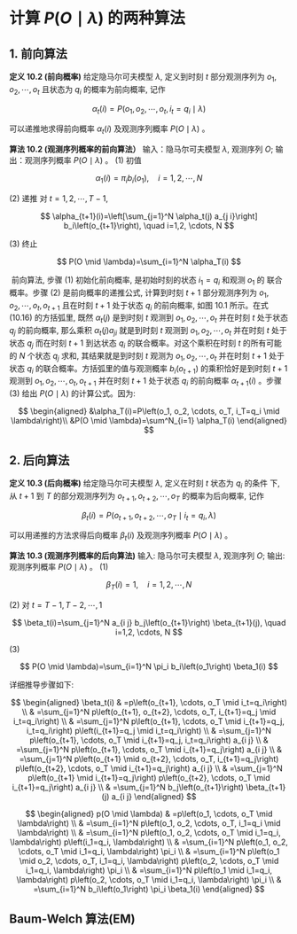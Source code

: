 # 计算 $P(O \mid \lambda)$ 的两种算法

## 1. 前向算法

**定义 10.2 (前向概率)** 给定隐马尔可夫模型 $\lambda$, 定义到时刻 $t$ 部分观测序列为 $o_1, o_2, \cdots, o_t$ 且状态为 $q_i$ 的概率为前向概率, 记作

$$
\alpha_t(i)=P\left(o_1, o_2, \cdots, o_t, i_t=q_i \mid \lambda\right)
$$

可以递推地求得前向概率 $\alpha_t(i)$ 及观测序列概率 $P(O \mid \lambda)$ 。

**算法 10.2 (观测序列概率的前向算法）**
输入：隐马尔可夫模型 $\lambda$, 观测序列 $O$;
输出：观测序列概率 $P(O \mid \lambda)$ 。
(1) 初值

$$
\alpha_1(i)=\pi_i b_i\left(o_1\right), \quad i=1,2, \cdots, N
$$

(2) 递推 对 $t=1,2, \cdots, T-1$,

$$
\alpha_{t+1}(i)=\left[\sum_{j=1}^N \alpha_t(j) a_{j i}\right] b_i\left(o_{t+1}\right), \quad i=1,2, \cdots, N
$$

(3) 终止

$$
P(O \mid \lambda)=\sum_{i=1}^N \alpha_T(i)
$$

​        前向算法, 步骤 (1) 初始化前向概率, 是初始时刻的状态 $i_1=q_i$ 和观测 $o_1$ 的 联合概率。步骤 (2) 是前向概率的递推公式, 计算到时刻 $t+1$ 部分观测序列为 $o_1, o_2, \cdots, o_t, o_{t+1}$ 且在时刻 $t+1$ 处于状态 $q_i$ 的前向概率, 如图 10.1 所示。在式 (10.16) 的方括弧里, 既然 $\alpha_t(j)$ 是到时刻 $t$ 观测到 $o_1, o_2, \cdots, o_t$ 并在时刻 $t$ 处于状态 $q_j$ 的前向概率, 那么乘积 $\alpha_t(j) a_{j i}$ 就是到时刻 $t$ 观测到 $o_1, o_2, \cdots, o_t$ 并在时刻 $t$ 处于 状态 $q_j$ 而在时刻 $t+1$ 到达状态 $q_i$ 的联合概率。对这个乘积在时刻 $t$ 的所有可能的 $N$ 个状态 $q_j$ 求和, 其结果就是到时刻 $t$ 观测为 $o_1, o_2, \cdots, o_t$ 并在时刻 $t+1$ 处于状态 $q_i$ 的联合概率。方括弧里的值与观测概率 $b_i\left(o_{t+1}\right)$ 的乘积恰好是到时刻 $t+1$ 观测到 $o_1, o_2, \cdots, o_t, o_{t+1}$ 并在时刻 $t+1$ 处于状态 $q_i$ 的前向概率 $\alpha_{t+1}(i)$ 。步骤 (3) 给出 $P(O \mid \lambda)$ 的计算公式。因为:

$$
\begin{aligned}
&\alpha_T(i)=P\left(o_1, o_2, \cdots, o_T, i_T=q_i \mid \lambda\right)\\
&P(O \mid \lambda)=\sum^N_{i=1} \alpha_T(i)
\end{aligned}
$$

## 2. 后向算法

**定义 10.3 (后向概率)** 给定隐马尔可夫模型 $\lambda$, 定义在时刻 $t$ 状态为 $q_i$ 的条件 下, 从 $t+1$ 到 $T$ 的部分观测序列为 $o_{t+1}, o_{t+2}, \cdots, o_T$ 的概率为后向概率, 记作

$$
\beta_t(i)=P\left(o_{t+1}, o_{t+2}, \cdots, o_T \mid i_t=q_i, \lambda\right)
$$

可以用递推的方法求得后向概率 $\beta_t(i)$ 及观测序列概率 $P(O \mid \lambda)$ 。

**算法 10.3 (观测序列概率的后向算法)**
输入: 隐马尔可夫模型 $\lambda$, 观测序列 $O$;
输出: 观测序列概率 $P(O \mid \lambda)$ 。
(1)

$$
\beta_T(i)=1, \quad i=1,2, \cdots, N
$$

(2) 对 $t=T-1, T-2, \cdots, 1$

$$
\beta_t(i)=\sum_{j=1}^N a_{i j} b_j\left(o_{t+1}\right) \beta_{t+1}(j), \quad i=1,2, \cdots, N
$$

(3)

$$
P(O \mid \lambda)=\sum_{i=1}^N \pi_i b_i\left(o_1\right) \beta_1(i)
$$

详细推导步骤如下:

$$
\begin{aligned}
\beta_t(i) & =p\left(o_{t+1}, \cdots, o_T \mid i_t=q_i\right) \\
& =\sum_{j=1}^N p\left(o_{t+1}, o_{t+2}, \cdots, o_T, i_{t+1}=q_j \mid i_t=q_i\right) \\
& =\sum_{j=1}^N p\left(o_{t+1}, \cdots, o_T \mid i_{t+1}=q_j, i_t=q_i\right) p\left(i_{t+1}=q_j \mid i_t=q_i\right) \\
& =\sum_{j=1}^N p\left(o_{t+1}, \cdots, o_T \mid i_{t+1}=q_j, i_t=q_i\right) a_{i j} \\
& =\sum_{j=1}^N p\left(o_{t+1}, \cdots, o_T \mid i_{t+1}=q_j\right) a_{i j} \\
& =\sum_{j=1}^N p\left(o_{t+1} \mid o_{t+2}, \cdots, o_T, i_{t+1}=q_j\right) p\left(o_{t+2}, \cdots, o_T \mid i_{t+1}=q_j\right) a_{i j} \\
& =\sum_{j=1}^N p\left(o_{t+1} \mid i_{t+1}=q_j\right) p\left(o_{t+2}, \cdots, o_T \mid i_{t+1}=q_j\right) a_{i j} \\
& =\sum_{j=1}^N b_j\left(o_{t+1}\right) \beta_{t+1}(j) a_{i j}
\end{aligned}
$$

$$
\begin{aligned}
p(O \mid \lambda) & =p\left(o_1, \cdots, o_T \mid \lambda\right) \\
& =\sum_{i=1}^N p\left(o_1, o_2, \cdots, o_T, i_1=q_i \mid \lambda\right) \\
& =\sum_{i=1}^N p\left(o_1, o_2, \cdots, o_T \mid i_1=q_i, \lambda\right) p\left(i_1=q_i, \lambda\right) \\
& =\sum_{i=1}^N p\left(o_1, o_2, \cdots, o_T \mid i_1=q_i, \lambda\right) \pi_i \\
& =\sum_{i=1}^N p\left(o_1 \mid o_2, \cdots, o_T, i_1=q_i, \lambda\right) p\left(o_2, \cdots, o_T \mid i_1=q_i, \lambda\right) \pi_i \\
& =\sum_{i=1}^N p\left(o_1 \mid i_1=q_i, \lambda\right) p\left(o_2, \cdots, o_T \mid i_1=q_i, \lambda\right) \pi_i \\
& =\sum_{i=1}^N b_i\left(o_1\right) \pi_i \beta_1(i)
\end{aligned}
$$

## Baum-Welch 算法(EM)

